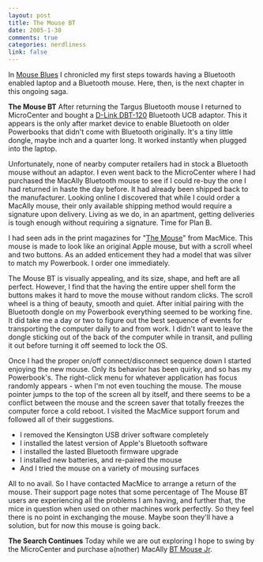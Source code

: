 ```yaml
--- 
layout: post
title: The Mouse BT
date: 2005-1-30
comments: true
categories: nerdliness
link: false
---
```

In <a href="http://www.zanshin.net/blogs/000542.html" title="Mouse Blues">Mouse Blues</a> I chronicled my first steps towards having a Bluetooth enabled laptop and a Bluetooth mouse. Here, then, is the next chapter in this ongoing saga.

<strong>The Mouse BT</strong>
After returning the Targus Bluetooth mouse I returned to MicroCenter and bought a <a href="http://dlink.com/products/?pid=34" title="D-Link DBT-120">D-Link DBT-120</a> Bluetooth UCB adaptor. This it appears is the only after market device to enable Bluetooth on older Powerbooks that didn't come with Bluetooth originally. It's a tiny little dongle, maybe inch and a quarter long. It worked instantly when plugged into the laptop.

Unfortunately, none of nearby computer retailers had in stock a Bluetooth mouse without an adaptor. I even went back to the MicroCenter where I had purchased the MacAlly Bluetooth mouse to see if I could re-buy the one I had returned in haste the day before. It had already been shipped back to the manufacturer. Looking online I discovered that while I could order a MacAlly mouse, their only available shipping method would require a signature upon delivery. Living as we do, in an apartment, getting deliveries is tough enough without requiring a signature. Time for Plan B.

I had seen ads in the print magazines for "<a href="http://www.dvforge.com/themousebt.shtml" title="The Mouse">The Mouse</a>" from MacMice. This mouse is made to look like an original Apple mouse, but with a scroll wheel and two buttons. As an added enticement they had a model that was silver to match my Powerbook. I order one immediately.

The Mouse BT is visually appealing, and its size, shape, and heft are all perfect. However, I find that the having the entire upper shell form the buttons makes it hard to move the mouse without random clicks. The scroll wheel is a thing of beauty, smooth and quiet. After initial pairing with the Bluetooth dongle on my Powerbook everything seemed to be working fine. It did take me a day or two to figure out the best sequence of events for transporting the computer daily to and from work. I didn't want to leave the dongle sticking out of the back of the computer while in transit, and pulling it out before turning it off seemed to lock the OS.

Once I had the proper on/off connect/disconnect sequence down I started enjoying the new mouse. Only its behavior has been quirky, and so has my Powerbook's. The right-click menu for whatever application has focus randomly appears - when I'm not even touching the mouse. The mouse pointer jumps to the top of the screen all by itself, and there seems to be a conflict between the mouse and the screen saver that totally freezes the computer force a cold reboot. I visited the MacMice support forum and followed all of their suggestions.

<ul>
<li class="il">I removed the Kensington USB driver software completely</li>
<li class="il">I installed the latest version of Apple's Bluetooth software</li>
<li class="il">I installed the lasted Bluetooth firmware upgrade</li>
<li class="il">I installed new batteries, and re-paired the mouse</li>
<li class="il">And I tried the mouse on a variety of mousing surfaces</li>
</ul>

All to no avail. So I have contacted MacMice to arrange a return of the mouse. Their support page notes that some percentage of The Mouse BT users are experiencing all the problems I am having, and further that, the mice in question when used on other machines work perfectly. So they feel there is no point in exchanging the mouse. Maybe soon they'll have a solution, but for now this mouse is going back.

<strong>The Search Continues</strong>
Today while we are out exploring I hope to swing by the MicroCenter and purchase a(nother) MacAlly <a href="http://macally.com/spec/usb/input_device/btmini.html" title="BT Mouse Jr">BT Mouse Jr</a>.
